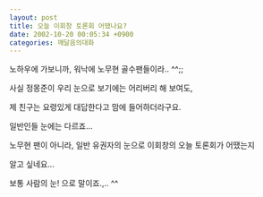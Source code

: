 ```yaml
---
layout: post
title: 오늘 이회창 토론회 어땠나요?
date: 2002-10-20 00:05:34 +0900
categories: 깨달음의대화
---
```

노하우에 가보니까, 워낙에 노무현 골수팬들이라.. ^^;;
  

  
사실 정몽준이 우리 눈으로 보기에는 어리버리 해 보여도,
  
제 친구는 요령있게 대답한다고 맘에 들어하더라구요.
  

  
일반인들 눈에는 다르죠...
  

  
노무현 팬이 아니라, 일반 유권자의 눈으로 이회창의 오늘 토론회가 어땠는지
  
알고 싶네요...
  

  
보통 사람의 눈! 으로 말이죠.,.. ^^